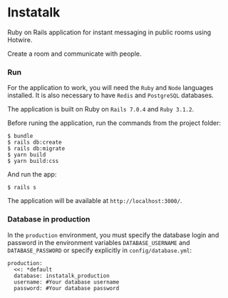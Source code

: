 # Instatalk

Ruby on Rails application for instant messaging in public rooms using Hotwire.

Create a room and communicate with people.

### Run

For the application to work, you will need the `Ruby` and `Node` languages installed. It is also necessary to have `Redis` and `PostgreSQL` databases.

The application is built on Ruby on `Rails 7.0.4` and `Ruby 3.1.2`.

Before runing the application, run the commands from the project folder:

```
$ bundle
$ rails db:create
$ rails db:migrate
$ yarn build
$ yarn build:css
```

And run the app:

```
$ rails s
```

The application will be available at `http://localhost:3000/`.

### Database in production
In the `production` environment, you must specify the database login and password in the environment variables `DATABASE_USERNAME` and `DATABASE_PASSWORD` or specify explicitly in `config/database.yml`:

```
production:
  <<: *default
  database: instatalk_production
  username: #Your database username
  password: #Your database password
```

